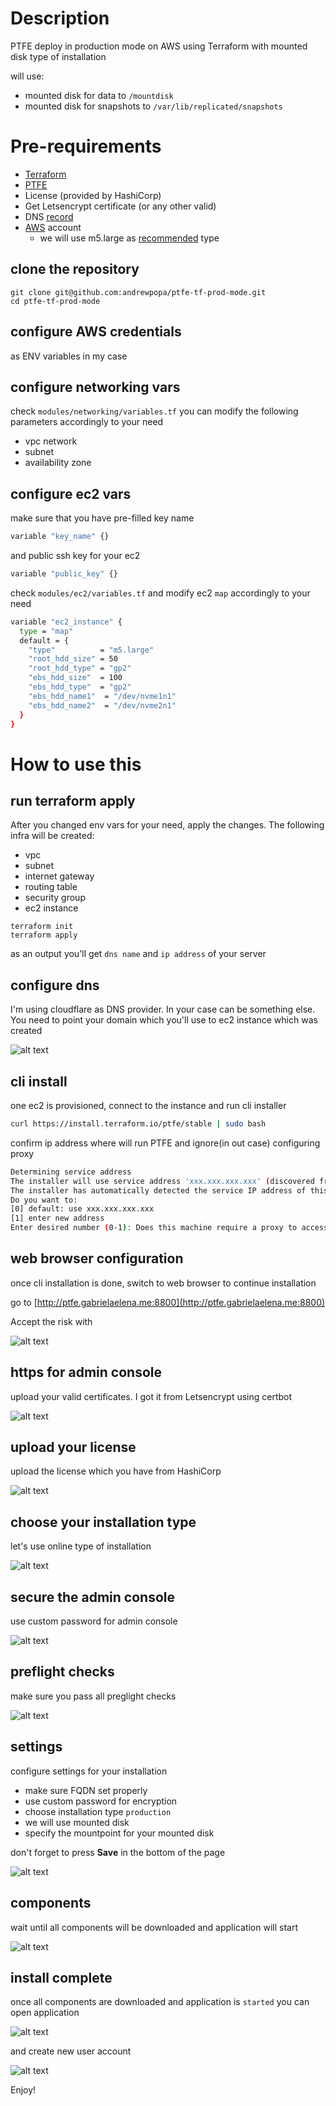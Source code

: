 # Description

PTFE deploy in production mode on AWS using Terraform with mounted disk type of installation

will use:
- mounted disk for data to `/mountdisk`
- mounted disk for snapshots to `/var/lib/replicated/snapshots`

# Pre-requirements

- [Terraform](https://www.terraform.io)
- [PTFE](https://www.terraform.io/docs/enterprise/index.html)
- License (provided by HashiCorp)
- Get Letsencrypt certificate (or any other valid)
- DNS [record](https://www.cloudflare.com/)
- [AWS](https://aws.amazon.com) account
  - we will use m5.large as [recommended](https://www.terraform.io/docs/enterprise/before-installing/reference-architecture/aws.html) type

## clone the repository

```
git clone git@github.com:andrewpopa/ptfe-tf-prod-mode.git
cd ptfe-tf-prod-mode
```

## configure AWS credentials

as ENV variables in my case

## configure networking vars

check `modules/networking/variables.tf` you can modify the following parameters accordingly to your need 
- vpc network
- subnet
- availability zone

## configure ec2 vars

make sure that you have pre-filled key name
```bash
variable "key_name" {}
```

and public ssh key for your ec2
```bash
variable "public_key" {}
```

check `modules/ec2/variables.tf` and modify ec2 `map` accordingly to your need 

```bash
variable "ec2_instance" {
  type = "map"
  default = {
    "type"          = "m5.large"
    "root_hdd_size" = 50
    "root_hdd_type" = "gp2"
    "ebs_hdd_size"  = 100
    "ebs_hdd_type"  = "gp2"
    "ebs_hdd_name1"  = "/dev/nvme1n1"
    "ebs_hdd_name2"  = "/dev/nvme2n1"
  }
}
```

# How to use this

## run terraform apply

After you changed env vars for your need, apply the changes. The following infra will be created:
- vpc
- subnet
- internet gateway
- routing table
- security group
- ec2 instance

```
terraform init 
terraform apply
```

as an output you'll get `dns name` and `ip address` of your server

## configure dns

I'm using cloudflare as DNS provider. In your case can be something else. You need to point your domain which you'll use to ec2 instance which was created

![alt text](img/dns.png "DNS and Self Signed Certificate")

## cli install

one ec2 is provisioned, connect to the instance and run cli installer

```bash
curl https://install.terraform.io/ptfe/stable | sudo bash
```

confirm ip address where will run PTFE and ignore(in out case) configuring proxy

```bash
Determining service address
The installer will use service address 'xxx.xxx.xxx.xxx' (discovered from EC2 metadata service)
The installer has automatically detected the service IP address of this machine as xxx.xxx.xxx.xxx
Do you want to:
[0] default: use xxx.xxx.xxx.xxx
[1] enter new address
Enter desired number (0-1): Does this machine require a proxy to access the Internet? (y/N)
```

## web browser configuration

once cli installation is done, switch to web browser to continue installation

go to [http://ptfe.gabrielaelena.me:8800](http://ptfe.gabrielaelena.me:8800)

Accept the risk with

![alt text](img/ssl_risk.png "SSL risk")

## https for admin console

upload your valid certificates. I got it from Letsencrypt using certbot

![alt text](img/certs.png "SSL risk")

## upload your license

upload the license which you have from HashiCorp

![alt text](img/lic.png "upload your license")

## choose your installation type

let's use online type of installation

![alt text](img/install.png "choose your installation type")

## secure the admin console

use custom password for admin console

![alt text](img/pwd.png "secure the admin console")

## preflight checks

make sure you pass all preglight checks 

![alt text](img/pre.png "secure the admin console")

## settings

configure settings for your installation
- make sure FQDN set properly
- use custom password for encryption
- choose installation type `production`
- we will use mounted disk
- specify the mountpoint for your mounted disk

don't forget to press **Save** in the bottom of the page

![alt text](img/prod.png "secure the admin console")

## components

wait until all components will be downloaded and application will start

![alt text](img/comp.png "secure the admin console")

## install complete

once all components are downloaded and application is `started` you can open application

![alt text](img/done.png "secure the admin console")

and create new user account

![alt text](img/new.png "secure the admin console")

Enjoy!
